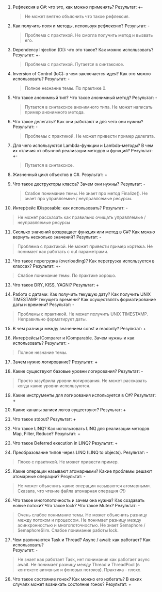 1. Рефлексия в C#: что это, как можно применять?
   Результат: +-
   >Не может внятно объяснить что такое рефлексия.
   
2. Как получить поля и методы, используя рефлексию?
   Результат: -
   >Проблема с практикой. Не смогла получить метод и вызвать его.
   
3. Dependency Injection (DI): что это такое? Как можно использовать?
   Результат: +-
   >Проблема с практикой. Путается в синтаксисе.
   
4. Inversion of Control (IoC): в чем заключается идея? Как это можно использовать?
   Результат: -
   >Полное незнание темы. По практике 0.
   
5. Что такое анонимный тип? Что такое анонимный метод? 
   Результат: -
   >Путается в синтаксисе анонимного типа. Не может написать пример анонимного метода.
   
6. Что такое делегаты? Как они работают и для чего они нужны?
   Результат: -
   >Проблемы с практикой. Не может привести пример делегата.
   
7. Для чего используются Lambda-функции и Lambda-методы? В чем их отличия от обычной реализации методов и функций?
   Результат: +-
   >Путается в синтаксисе.
   
8. Жизненный цикл объектов в C#. 
   Результат: +
   >
   
9. Что такое деструкторы класса? Зачем они нужны?
   Результат: -
   >Слабое понимание темы. Не знает про метод Finalize(). Не знает про управляемые / неуправляемые ресурсы.
   
10. Интерфейс IDisposable: как использовать?
    Результат: -
   > Не может рассказать как правильно очищать  управляемые / неуправляемые ресурсы
   
11. Сколько значений возвращает функция или метод в C#? Как можно вернуть несколько значений?
    Результат: -
   >  Проблема с практикой. Не может привести пример кортежа. Не понимает как работать с out параметрами.
   
12. Что такое перегрузка (overloading)? Как перегрузка используется в классах?
    Результат: +-
   > Слабое понимание темы. По практике хорошо.
   
13. Что такое DRY, KISS, YAGNI?
    Результат: +
   >
   
14. Работа с датами: Как получить текущую дату? Как получить UNIX TIMESTAMP текущего времени? Как осуществлять форматирование даты и времени? 
    Результат: -
   > Проблемы с практикой. Не может получить UNIX TIMESTAMP. Неправильно форматирует даты.
   
15. В чем разница между значением const и readonly? 
    Результат: +
   >
   
16. Интерфейсы IComparer и IComparable. Зачем нужны и как использовать?
    Результат: -
   > Полное незнание темы.
   
17. Зачем нужно логирование? 
    Результат: +
   >
   
18. Какие существуют базовые уровни логирования? 
    Результат: -
   > Просто зазубрила уровни логирования. Не может рассказать когда какие уровни используются.
   
19. Какие инструменты для логирования используется в C#? 
    Результат: +
   >
   
20. Какие каналы записи логов существуют? 
    Результат: +
   >
   
21. Что такое stdout? 
    Результат: +
   >
   
22. Что такое LINQ? Как использовать LINQ для реализации методов Map, Filter, Reduce? 
    Результат: +
   >
   
23. Что такое Deferred execution in LINQ? 
    Результат: +
   >
   
24. Преобразование типов через LINQ (LINQ to objects).
    Результат: -
   > Плохо с практикой. Не может привести пример.

25. Какие операции называют атомарными? Какие проблемы решают атомарные операции?
    Результат: -
   > Не может объяснить какие операции называются атомарными. Сказала, что чтение файла атомарная операция (?!)
   
26. Что такое многопоточность и зачем она нужна? Как создавать новые потоки? Что такое lock? Что такое Mutex?
    Результат: -
   > Очень слабое понимание темы. Не может объяснить разницу между потоком и процессом. Не понимает разницу между асинхронностью и многопоточностью. Не знает Semaphore / SemaphoreSlim. Слабое понимание работы lock.
   
27. Чем различаются Task и Thread? Async / await: как работает? Как использовать?  
    Результат: -
   > Не знает как работает Task, нет понимания как работает async await. Не понимает разницу между Thread и ThreadPool (в контексте активных и фоновых потоков). Практика - плохо. 
   
28. Что такое состояние гонок? Как можно его избегать? В каких случаях может возникать состояние гонок?
    Результат: +
   >
   